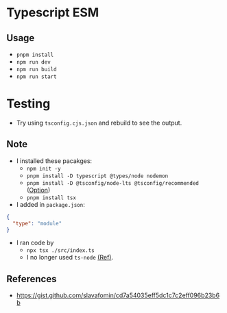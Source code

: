 # Typescript ESM

## Usage

- `pnpm install`
- `npm run dev`
- `npm run build`
- `npm run start`

# Testing

- Try using `tsconfig.cjs.json` and rebuild to see the output.

## Note

- I installed these pacakges:
  - `npm init -y`
  - `pnpm install -D typescript @types/node nodemon`
  - `pnpm install -D @tsconfig/node-lts @tsconfig/recommended` ([Option](https://github.com/tsconfig/bases))
  - `pnpm install tsx`
- I added in `package.json`:

```json
{
  "type": "module"
}
```

- I ran code by
  - `npx tsx ./src/index.ts`
  - I no longer used `ts-node` [(Ref)](https://stackoverflow.com/a/76343394).

## References

- https://gist.github.com/slavafomin/cd7a54035eff5dc1c7c2eff096b23b6b

